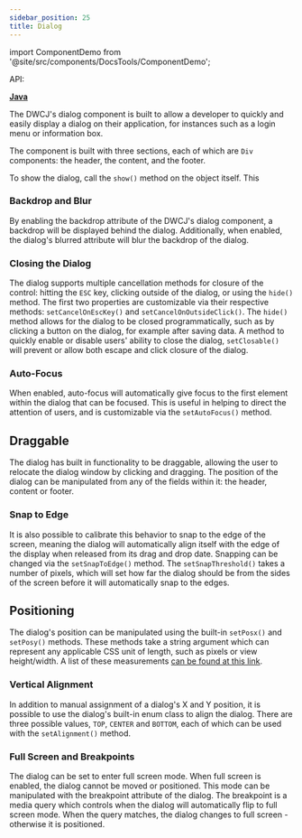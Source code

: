 ```yaml
---
sidebar_position: 25 
title: Dialog
---
```


import ComponentDemo from '@site/src/components/DocsTools/ComponentDemo';

<div style={{width: "100%" , display: "flex", justifyContent: "flex-end"}}>
<p style={{color: "gray"}} >API:&nbsp;</p>
<b><a href="https://javadoc.io/static/org.dwcj/dwcj-engine/0.15.0/org/dwcj/controls/dialog/Dialog.html" style={{justifySelf: "flex-end"}}> Java </a></b>
</div>

The DWCJ's dialog component is built to allow a developer to quickly and easily display a dialog on their application, for instances such as a login menu or information box.

The component is built with three sections, each of which are `Div` components: the header, the content, and the footer.

To show the dialog, call the `show()` method on the object itself. This 

<ComponentDemo 
path='https://hot.bbx.kitchen/webapp/controlsamples?class=control_demos.dialogdemos.DialogSections' 
showCSS='true'
javaE='https://raw.githubusercontent.com/DwcJava/ControlSamples/main/src/main/java/control_demos/listboxdemos/ListboxLabel.java'
javaHighlight='{47-50}'
height = '225px'
/>

### Backdrop and Blur

By enabling the backdrop attribute of the DWCJ's dialog component, a backdrop will be displayed behind the dialog. Additionally, when enabled, the dialog's blurred attribute will blur the backdrop of the dialog.

<ComponentDemo 
path='/demos/dialog-demos/backdrop_blur.html' 
showCSS='true'
javaE='https://raw.githubusercontent.com/DwcJava/ControlSamples/main/src/main/java/control_demos/listboxdemos/ListboxLabel.java'
javaHighlight='{47-50}'
height = '225px'
/>

### Closing the Dialog

The dialog supports multiple cancellation methods for closure of the control: hitting the `ESC` key, clicking outside of the dialog, or using the `hide()` method. The first two properties are customizable via their respective methods:
`setCancelOnEscKey()` and `setCancelOnOutsideClick()`. The `hide()` method allows for the dialog to be closed programmatically, such as by clicking a button on the dialog, for example after saving data. A method to quickly enable or disable users' ability to close the dialog, `setClosable()` will prevent or allow both escape and click closure of the dialog.

### Auto-Focus

When enabled, auto-focus will automatically give focus to the first element within the dialog that can be focused. This is useful in helping to direct the attention of users, and is customizable via the `setAutoFocus()` method.

## Draggable

The dialog has built in functionality to be draggable, allowing the user to relocate the dialog window by clicking and dragging. The position of the dialog can be manipulated from any of the fields within it: the header, content or footer.

### Snap to Edge
It is also possible to calibrate this behavior to snap to the edge of the screen, meaning the dialog will automatically align itself with the edge of the display when released from its drag and drop date. Snapping can be changed via the `setSnapToEdge()` method. The `setSnapThreshold()` takes a number of pixels, which will set how far the dialog should be from the sides of the screen before it will automatically snap to the edges.  


## Positioning

The dialog's position can be manipulated using the built-in `setPosx()` and `setPosy()` methods. These methods take a string argument which can represent any applicable CSS unit of length, such as pixels or view height/width. A list of these measurements [can be found at this link](https://developer.mozilla.org/en-US/docs/Learn/CSS/Building_blocks/Values_and_units#numbers_lengths_and_percentages).

### Vertical Alignment

In addition to manual assignment of a dialog's X and Y position, it is possible to use the dialog's built-in enum class to align the dialog. There are three possible values, `TOP`, `CENTER` and `BOTTOM`, each of which can be used with the `setAlignment()` method. 

### Full Screen and Breakpoints

The dialog can be set to enter full screen mode. When full screen is enabled, the dialog cannot be moved or positioned. This mode can be manipulated with the breakpoint attribute of the dialog. The breakpoint is a media query which controls when the dialog will automatically flip to full screen mode. When the query matches, the dialog changes to full screen - otherwise it is positioned.